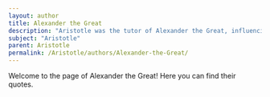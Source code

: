 ```yaml
---
layout: author
title: Alexander the Great
description: "Aristotle was the tutor of Alexander the Great, influencing his philosophical outlook and approach to leadership."
subject: "Aristotle"
parent: Aristotle
permalink: /Aristotle/authors/Alexander-the-Great/
---
```


Welcome to the page of Alexander the Great! Here you can find their quotes.

